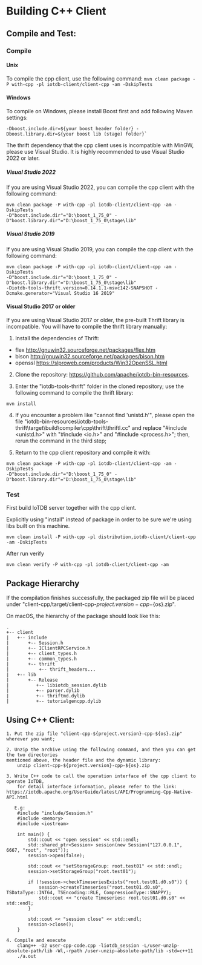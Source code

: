<!--

    Licensed to the Apache Software Foundation (ASF) under one
    or more contributor license agreements.  See the NOTICE file
    distributed with this work for additional information
    regarding copyright ownership.  The ASF licenses this file
    to you under the Apache License, Version 2.0 (the
    "License"); you may not use this file except in compliance
    with the License.  You may obtain a copy of the License at

        http://www.apache.org/licenses/LICENSE-2.0

    Unless required by applicable law or agreed to in writing,
    software distributed under the License is distributed on an
    "AS IS" BASIS, WITHOUT WARRANTIES OR CONDITIONS OF ANY
    KIND, either express or implied.  See the License for the
    specific language governing permissions and limitations
    under the License.

-->
# Building C++ Client

## Compile and Test:

### Compile

#### Unix
To compile the cpp client, use the following command:
`mvn clean package -P with-cpp -pl iotdb-client/client-cpp -am -DskipTests`

#### Windows
To compile on Windows, please install Boost first and add following Maven
settings:
```
-Dboost.include.dir=${your boost header folder} -Dboost.library.dir=${your boost lib (stage) folder}` 
```

The thrift dependency that the cpp client uses is incompatible with MinGW, please use Visual 
Studio. It is highly recommended to use Visual Studio 2022 or later.

##### Visual Studio 2022
If you are using Visual Studio 2022, you can compile the cpp client with the following command:

```
mvn clean package -P with-cpp -pl iotdb-client/client-cpp -am -DskipTests
-D"boost.include.dir"="D:\boost_1_75_0" -D"boost.library.dir"="D:\boost_1_75_0\stage\lib"
```

##### Visual Studio 2019
If you are using Visual Studio 2019, you can compile the cpp client with the following command:

```
mvn clean package -P with-cpp -pl iotdb-client/client-cpp -am -DskipTests
-D"boost.include.dir"="D:\boost_1_75_0" -D"boost.library.dir"="D:\boost_1_75_0\stage\lib"
-Diotdb-tools-thrift.version=0.14.1.1-msvc142-SNAPSHOT -Dcmake.generator="Visual Studio 16 2019"
```

#### Visual Studio 2017 or older
If you are using Visual Studio 2017 or older, the pre-built Thrift library is incompatible. You 
will have to compile the thrift library manually:

1. Install the dependencies of Thrift:
* flex http://gnuwin32.sourceforge.net/packages/flex.htm
* bison http://gnuwin32.sourceforge.net/packages/bison.htm
* openssl https://slproweb.com/products/Win32OpenSSL.html

2. Clone the repository: https://github.com/apache/iotdb-bin-resources.

3. Enter the "iotdb-tools-thrift" folder in the cloned repository; use the following command to 
   compile the thrift library:

`mvn install`

4. If you encounter a problem like "cannot find 'unistd.h'", please open the file
"iotdb-bin-resources\iotdb-tools-thrift\target\build\compiler\cpp\thrift\thriftl.cc" and replace
"#include <unistd.h>" with "#include <io.h>" and "#include <process.h>"; then, rerun the command 
   in the third step;

5. Return to the cpp client repository and compile it with:

```
mvn clean package -P with-cpp -pl iotdb-client/client-cpp -am -DskipTests
-D"boost.include.dir"="D:\boost_1_75_0" -D"boost.library.dir"="D:\boost_1_75_0\stage\lib"
```


### Test
First build IoTDB server together with the cpp client.

Explicitly using "install" instead of package in order to be sure we're using libs built on this 
machine.

`mvn clean install -P with-cpp -pl distribution,iotdb-client/client-cpp -am -DskipTests`

After run verify

`mvn clean verify -P with-cpp -pl iotdb-client/client-cpp -am`

## Package Hierarchy

If the compilation finishes successfully, the packaged zip file will be placed under
"client-cpp/target/client-cpp-${project.version}-cpp-${os}.zip". 

On macOS, the hierarchy of the package should look like this:
```
.
+-- client
|   +-- include
|       +-- Session.h
|       +-- IClientRPCService.h
|       +-- client_types.h
|       +-- common_types.h
|       +-- thrift
|           +-- thrift_headers...
|   +-- lib
|       +-- Release
|          +-- libiotdb_session.dylib
|          +-- parser.dylib
|          +-- thriftmd.dylib
|          +-- tutorialgencpp.dylib
```

## Using C++ Client:
```
1. Put the zip file "client-cpp-${project.version}-cpp-${os}.zip" wherever you want;

2. Unzip the archive using the following command, and then you can get the two directories 
mentioned above, the header file and the dynamic library:
    unzip client-cpp-${project.version}-cpp-${os}.zip

3. Write C++ code to call the operation interface of the cpp client to operate IoTDB,
    for detail interface information, please refer to the link: https://iotdb.apache.org/UserGuide/latest/API/Programming-Cpp-Native-API.html

   E.g:
    #include "include/Session.h"
    #include <memory>
    #include <iostream>

    int main() {
        std::cout << "open session" << std::endl;
        std::shared_ptr<Session> session(new Session("127.0.0.1", 6667, "root", "root"));
        session->open(false);

        std::cout << "setStorageGroup: root.test01" << std::endl;
        session->setStorageGroup("root.test01");

        if (!session->checkTimeseriesExists("root.test01.d0.s0")) {
            session->createTimeseries("root.test01.d0.s0", TSDataType::INT64, TSEncoding::RLE, CompressionType::SNAPPY);
            std::cout << "create Timeseries: root.test01.d0.s0" << std::endl;
        }

        std::cout << "session close" << std::endl;
        session->close();
    }

4. Compile and execute
    clang++ -O2 user-cpp-code.cpp -liotdb_session -L/user-unzip-absolute-path/lib -Wl,-rpath /user-unzip-absolute-path/lib -std=c++11
    ./a.out
```
